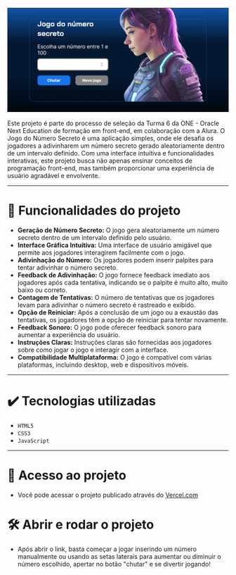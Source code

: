 ![IMAGEM](https://github.com/souzanac/jogo-numero-secreto/blob/main/src/img/design.png)

Este projeto é parte do processo de seleção da Turma 6 da ONE - Oracle Next Education de formação em front-end, em colaboração com a Alura. O Jogo do Número Secreto é uma aplicação simples, onde ele desafia os jogadores a adivinharem um número secreto gerado aleatoriamente dentro de um intervalo definido. Com uma interface intuitiva e funcionalidades interativas, este projeto busca não apenas ensinar conceitos de programação front-end, mas também proporcionar uma experiência de usuário agradável e envolvente.

---

# :hammer: Funcionalidades do projeto

- **Geração de Número Secreto:** O jogo gera aleatoriamente um número secreto dentro de um intervalo definido pelo usuário.
- **Interface Gráfica Intuitiva:** Uma interface de usuário amigável que permite aos jogadores interagirem facilmente com o jogo.
- **Adivinhação do Número:** Os jogadores podem inserir palpites para tentar adivinhar o número secreto.
- **Feedback de Adivinhação:** O jogo fornece feedback imediato aos jogadores após cada tentativa, indicando se o palpite é muito alto, muito baixo ou correto.
- **Contagem de Tentativas:** O número de tentativas que os jogadores levam para adivinhar o número secreto é rastreado e exibido.
- **Opção de Reiniciar:** Após a conclusão de um jogo ou a exaustão das tentativas, os jogadores têm a opção de reiniciar para tentar novamente.
- **Feedback Sonoro:** O jogo pode oferecer feedback sonoro para aumentar a experiência do usuário.
- **Instruções Claras:** Instruções claras são fornecidas aos jogadores sobre como jogar o jogo e interagir com a interface.
- **Compatibilidade Multiplataforma:** O jogo é compatível com várias plataformas, incluindo desktop, web e dispositivos móveis.

--- 

# ✔️ Tecnologias utilizadas

- ``HTML5``
- ``CSS3``
- ``JavaScript``

--- 
# 📁 Acesso ao projeto

- Você pode acessar o projeto publicado através do [Vercel.com](https://jogo-numero-secreto-mauve-eight.vercel.app/)

# 🛠️ Abrir e rodar o projeto

- Após abrir o link, basta começar a jogar inserindo um número manualmente ou usando as setas laterais para aumentar ou diminuir o número escolhido, apertar no botão "chutar" e se divertir jogando!

